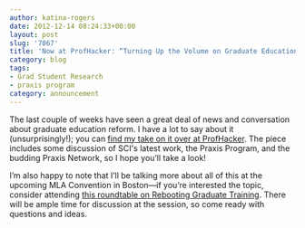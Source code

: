 ```yaml
---
author: katina-rogers
date: 2012-12-14 08:24:33+00:00
layout: post
slug: '7067'
title: 'Now at ProfHacker: “Turning Up the Volume on Graduate Education Reform”'
category: blog
tags:
- Grad Student Research
- praxis program
category: announcement
---
```


The last couple of weeks have seen a great deal of news and conversation about graduate education reform. I have a lot to say about it (unsurprisingly!); you can [find my take on it over at ProfHacker](http://chronicle.com/blogs/profhacker/graduate-education-reform/45043). The piece includes some discussion of SCI's latest work, the Praxis Program, and the budding Praxis Network, so I hope you’ll take a look!

I’m also happy to note that I’ll be talking more about all of this at the upcoming MLA Convention in Boston&mdash;if you’re interested the topic, consider attending [this roundtable on Rebooting Graduate Training](http://www.mla.org/program_details?prog_id=749&year=2013). There will be ample time for discussion at the session, so come ready with questions and ideas.
